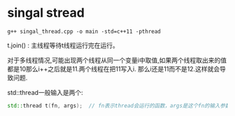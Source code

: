 # singal stread
```shell
g++ singal_thread.cpp -o main -std=c++11 -pthread
```

t.join() : 主线程等待t线程运行完在运行。

对于多线程情况,可能出现两个线程从同一个变量i中取值,如果两个线程取出来的值都是10那么i++之后就是11.两个线程在把11写入i. 那么i还是11而不是12.这样就会导致问题.



std::thread一般输入是两个:

```c++
std::thread t(fn, args);  // fn表示thread会运行的函数，args是这个fn的输入参数，可缺省。
```

